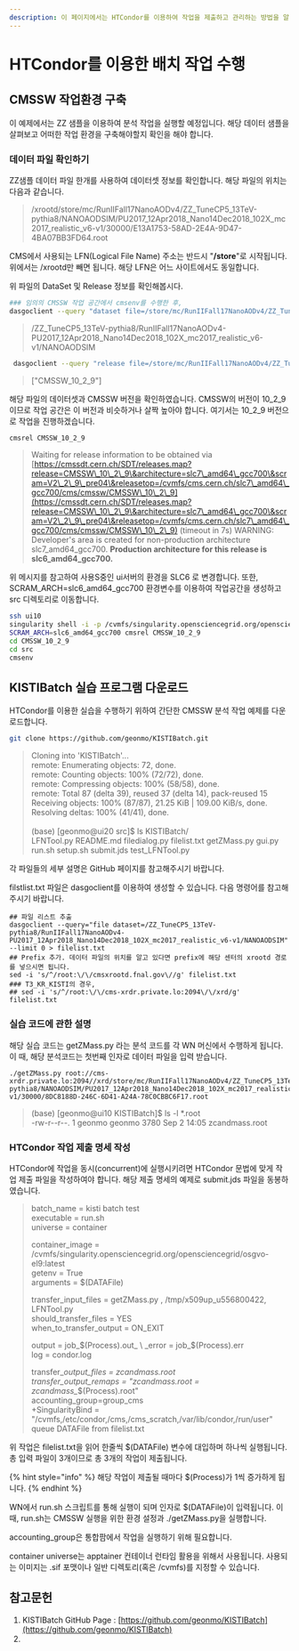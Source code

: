 ```yaml
---
description: 이 페이지에서는 HTCondor를 이용하여 작업을 제출하고 관리하는 방법을 알려드립니다.
---
```


# HTCondor를 이용한 배치 작업 수행

## CMSSW 작업환경 구축

이 예제에서는 ZZ 샘플을 이용하여 분석 작업을 실행할 예정입니다. 해당 데이터 샘플을 살펴보고 어떠한 작업 환경을 구축해야할지 확인을 해야 합니다.

### 데이터 파일 확인하기

ZZ샘플 데이터 파일 한개를 사용하여 데이터셋 정보를 확인합니다. 해당 파일의 위치는 다음과 같습니다.

> /xrootd/store/mc/RunIIFall17NanoAODv4/ZZ\_TuneCP5\_13TeV-pythia8/NANOAODSIM/PU2017\_12Apr2018\_Nano14Dec2018\_102X\_mc2017\_realistic\_v6-v1/30000/E13A1753-58AD-2E4A-9D47-4BA07BB3FD64.root

CMS에서 사용되는 LFN(Logical File Name) 주소는 반드시 "**/store**"로 시작됩니다. 위에서는 /xrootd만 빼면 됩니다. 해당 LFN은 어느 사이트에서도 동일합니다.

위 파일의 DataSet 및 Release 정보를 확인해봅시다.

```bash
### 임의의 CMSSW 작업 공간에서 cmsenv를 수행한 후,
dasgoclient --query "dataset file=/store/mc/RunIIFall17NanoAODv4/ZZ_TuneCP5_13TeV-pythia8/NANOAODSIM/PU2017_12Apr2018_Nano14Dec2018_102X_mc2017_realistic_v6-v1/30000/E13A1753-58AD-2E4A-9D47-4BA07BB3FD64.root"
```

> /ZZ\_TuneCP5\_13TeV-pythia8/RunIIFall17NanoAODv4-PU2017\_12Apr2018\_Nano14Dec2018\_102X\_mc2017\_realistic\_v6-v1/NANOAODSIM

```bash
 dasgoclient --query "release file=/store/mc/RunIIFall17NanoAODv4/ZZ_TuneCP5_13TeV-pythia8/NANOAODSIM/PU2017_12Apr2018_Nano14Dec2018_102X_mc2017_realistic_v6-v1/30000/E13A1753-58AD-2E4A-9D47-4BA07BB3FD64.root"
```

> \["CMSSW\_10\_2\_9"]

해당 파일의 데이터셋과 CMSSW 버전을 확인하였습니다. CMSSW의 버전이 10\_2\_9 이므로 작업 공간은 이 버전과 비슷하거나 살짝 높아야 합니다. 여기서는 10\_2\_9 버전으로 작업을 진행하겠습니다.

```bash
cmsrel CMSSW_10_2_9
```

> Waiting for release information to be obtained via [https://cmssdt.cern.ch/SDT/releases.map?release=CMSSW\_10\_2\_9\&architecture=slc7\_amd64\_gcc700\&scram=V2\_2\_9\_pre04\&releasetop=/cvmfs/cms.cern.ch/slc7\_amd64\_gcc700/cms/cmssw/CMSSW\_10\_2\_9](https://cmssdt.cern.ch/SDT/releases.map?release=CMSSW\_10\_2\_9\&architecture=slc7\_amd64\_gcc700\&scram=V2\_2\_9\_pre04\&releasetop=/cvmfs/cms.cern.ch/slc7\_amd64\_gcc700/cms/cmssw/CMSSW\_10\_2\_9) (timeout in 7s) WARNING: Developer's area is created for non-production architecture slc7\_amd64\_gcc700. **Production architecture for this release is slc6\_amd64\_gcc700.**

위 메시지를 참고하여 사용S중인 ui서버의  환경을 SLC6 로 변경합니다.  또한, SCRAM\_ARCH=slc6\_amd64\_gcc700 환경변수를 이용하여 작업공간을 생성하고 src 디렉토리로 이동합니다.

```bash
ssh ui10
singularity shell -i -p /cvmfs/singularity.opensciencegrid.org/opensciencegrid/osgvo-el6:latest
SCRAM_ARCH=slc6_amd64_gcc700 cmsrel CMSSW_10_2_9
cd CMSSW_10_2_9
cd src
cmsenv
```

## KISTIBatch 실습 프로그램 다운로드&#x20;

HTCondor를 이용한 실습을 수행하기 위하여 간단한 CMSSW 분석 작업 예제를 다운로드합니다.

```bash
git clone https://github.com/geonmo/KISTIBatch.git
```

> Cloning into 'KISTIBatch'... \
> remote: Enumerating objects: 72, done. \
> remote: Counting objects: 100% (72/72), done. \
> remote: Compressing objects: 100% (58/58), done. \
> remote: Total 87 (delta 39), reused 37 (delta 14), pack-reused 15 Receiving objects: 100% (87/87), 21.25 KiB | 109.00 KiB/s, done. Resolving deltas: 100% (41/41), done. \
> \
> (base) \[geonmo@ui20 src]$ ls KISTIBatch/ \
> LFNTool.py README.md filedialog.py filelist.txt getZMass.py gui.py run.sh setup.sh submit.jds test\_LFNTool.py

각 파일들의 세부 설명은 GitHub 페이지를 참고해주시기 바랍니다.&#x20;

filstlist.txt 파일은 dasgoclient를 이용하여 생성할 수 있습니다. 다음 명령어를 참고해주시기 바랍니다.

```
## 파일 리스트 추출
dasgoclient --query="file dataset=/ZZ_TuneCP5_13TeV-pythia8/RunIIFall17NanoAODv4-PU2017_12Apr2018_Nano14Dec2018_102X_mc2017_realistic_v6-v1/NANOAODSIM" --limit 0 > filelist.txt
## Prefix 추가. 데이터 파일의 위치를 알고 있다면 prefix에 해당 센터의 xrootd 경로를 넣으시면 됩니다.
sed -i 's/^/root:\/\/cmsxrootd.fnal.gov\//g' filelist.txt
### T3_KR_KISTI의 경우,
## sed -i 's/^/root:\/\/cms-xrdr.private.lo:2094\/\/xrd/g' filelist.txt
```

### 실습 코드에 관한 설명

해당 실습 코드는 getZMass.py 라는 분석 코드를 각 WN 머신에서 수행하게 됩니다. 이 때, 해당 분석코드는 첫번째 인자로 데이터 파일을 입력 받습니다.

```
./getZMass.py root://cms-xrdr.private.lo:2094//xrd/store/mc/RunIIFall17NanoAODv4/ZZ_TuneCP5_13TeV-pythia8/NANOAODSIM/PU2017_12Apr2018_Nano14Dec2018_102X_mc2017_realistic_v6-v1/30000/8DC8188D-246C-6D41-A24A-78C0CBBC6F17.root
```

> (base) \[geonmo@ui10 KISTIBatch]$ ls -l \*.root \
> \-rw-r--r--. 1 geonmo geonmo 3780 Sep 2 14:05 zcandmass.root

### HTCondor 작업 제출 명세 작성

HTCondor에 작업을 동시(concurrent)에 실행시키려면 HTCondor 문법에 맞게 작업 제출 파일을 작성하여야 합니다. 해당 제출 명세의 예제로 submit.jds 파일을 동봉하였습니다.

> batch\_name = kisti batch test \
> executable = run.sh \
> universe = container
>
> container\_image =  /cvmfs/singularity.opensciencegrid.org/opensciencegrid/osgvo-el9:latest\
> getenv = True\
> arguments = $(DATAFile)&#x20;
>
> transfer\_input\_files = getZMass.py , /tmp/x509up\_u556800422, LFNTool.py\
> should\_transfer\_files = YES \
> when\_to\_transfer\_output = ON\_EXIT
>
> output = job_$(Process).out_ \
> _error = job_$(Process).err \
> log = condor.log
>
> transfer\__output\_files = zcandmass.root_ \
> _transfer\_output\_remaps = "zcandmass.root = zcandmass\__$(Process).root"\
> accounting\_group=group\_cms\
> \+SingularityBind = "/cvmfs,/etc/condor,/cms,/cms\_scratch,/var/lib/condor,/run/user"\
> queue DATAFile from filelist.txt

위 작업은 filelist.txt을 읽어 한줄씩 $(DATAFile) 변수에 대입하며 하나씩 실행됩니다. 총 입력 파일이 3개이므로 총 3개의 작업이 제출됩니다.&#x20;

{% hint style="info" %}
해당 작업이 제출될 때마다 $(Process)가 1씩 증가하게 됩니다.&#x20;
{% endhint %}

WN에서 run.sh 스크립트를 통해 실행이 되며 인자로 $(DATAFile)이 입력됩니다. 이 때, run.sh는 CMSSW 실행을 위한 환경 설정과 ./getZMass.py을 실행합니다.

accounting\_group은 통합팜에서 작업을 실행하기 위해 필요합니다.

container universe는 apptainer 컨테이너 런타임 활용을 위해서 사용됩니다. 사용되는 이미지는 .sif 포맷이나 일반 디렉토리(혹은  /cvmfs)를 지정할 수 있습니다.

## 참고문헌

1. KISTIBatch GitHub Page : [https://github.com/geonmo/KISTIBatch](https://github.com/geonmo/KISTIBatch)
2.
